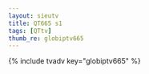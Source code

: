 ```yaml
--- 
layout: sieutv
title: QT665 s1
tags: [QTtv]
thumb_re: globiptv665
---
```

{% include tvadv key="globiptv665" %} 
